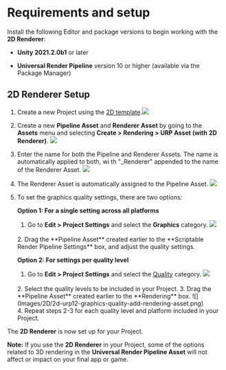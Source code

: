 # Requirements and setup

Install the following Editor and package versions to begin working with the **2D Renderer**:

- **Unity 2021.2.0b1** or later

- **Universal Render Pipeline** version 10 or higher (available via the Package Manager)

## 2D Renderer Setup
1. Create a new Project using the [2D template](https://docs.unity3d.com/Manual/ProjectTemplates.html).![](Images/2D/New_Project_With_Template.png)


2. Create a new **Pipeline Asset** and **Renderer Asset** by going to the **Assets** menu and selecting **Create > Rendering > URP Asset (with 2D Renderer)**.
   ![](Images/2D/2d-urp12-create-renderer-asset.png)
   <br/>

3. Enter the name for both the Pipeline and Renderer Assets. The name is automatically applied to both, wi th "_Renderer" appended to the name of the Renderer Asset.
   ![](Images/2D/2d-urp12-pipeline-renderer-assets.png)
   <br/>

4. The Renderer Asset is automatically assigned to the Pipeline Asset.
   ![](Images/2D/2d-urp12-pipeline-renderer-assigned.png)
   <br/>

5. To set the graphics quality settings, there are two options:

   **Option 1: For a single setting across all platforms**
   1. Go to **Edit > Project Settings** and select the **Graphics** category.
   ![](Images/2D/2d-urp12-graphics-srpsettings.png)
   <br/>
   2. Drag the **Pipeline Asset** created earlier to the **Scriptable Render Pipeline Settings** box, and adjust the quality settings.
   <br/>

   **Option 2: For settings per quality level**
   1. Go to **Edit > Project Settings** and select the [Quality](https://docs.unity3d.com/Manual/class-QualitySettings.html) category.
   ![](Images/2D/2d-urp12-graphics-qualitysettings.png)
   <br/>
   2. Select the quality levels to be included in your Project.
   3. Drag the **Pipeline Asset** created earlier to the **Rendering** box.
   ![](Images/2D/2d-urp12-graphics-quality-add-rendering-asset.png)
   <br/>
   4. Repeat steps 2-3 for each quality level and platform included in your Project.

The **2D Renderer** is now set up for your Project.

**Note:** If you use the **2D Renderer** in your Project, some of the options related to 3D rendering in the **Universal Render Pipeline Asset** will not affect or impact on your final app or game.
